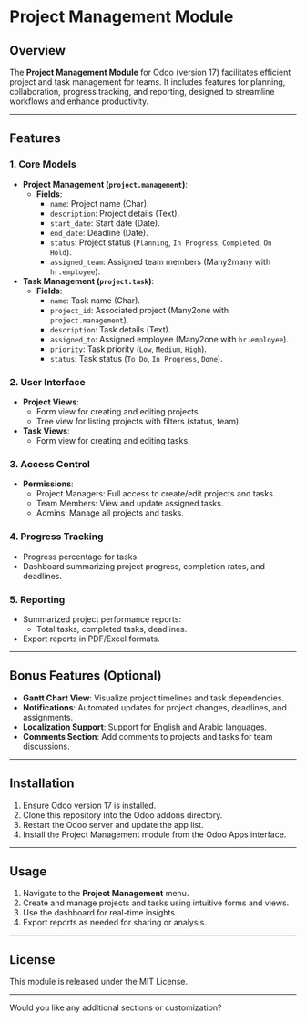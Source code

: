 
# Project Management Module

## Overview
The **Project Management Module** for Odoo (version 17) facilitates efficient project and task management for teams. It includes features for planning, collaboration, progress tracking, and reporting, designed to streamline workflows and enhance productivity.

---

## Features
### 1. **Core Models**
- **Project Management (`project.management`)**:
  - **Fields**:
    - `name`: Project name (Char).
    - `description`: Project details (Text).
    - `start_date`: Start date (Date).
    - `end_date`: Deadline (Date).
    - `status`: Project status (`Planning`, `In Progress`, `Completed`, `On Hold`).
    - `assigned_team`: Assigned team members (Many2many with `hr.employee`).
- **Task Management (`project.task`)**:
  - **Fields**:
    - `name`: Task name (Char).
    - `project_id`: Associated project (Many2one with `project.management`).
    - `description`: Task details (Text).
    - `assigned_to`: Assigned employee (Many2one with `hr.employee`).
    - `priority`: Task priority (`Low`, `Medium`, `High`).
    - `status`: Task status (`To Do`, `In Progress`, `Done`).

### 2. **User Interface**
- **Project Views**:
  - Form view for creating and editing projects.
  - Tree view for listing projects with filters (status, team).
- **Task Views**:
  - Form view for creating and editing tasks.

### 3. **Access Control**
- **Permissions**:
  - Project Managers: Full access to create/edit projects and tasks.
  - Team Members: View and update assigned tasks.
  - Admins: Manage all projects and tasks.

### 4. **Progress Tracking**
- Progress percentage for tasks.
- Dashboard summarizing project progress, completion rates, and deadlines.

### 5. **Reporting**
- Summarized project performance reports:
  - Total tasks, completed tasks, deadlines.
- Export reports in PDF/Excel formats.

---

## Bonus Features (Optional)
- **Gantt Chart View**: Visualize project timelines and task dependencies.
- **Notifications**: Automated updates for project changes, deadlines, and assignments.
- **Localization Support**: Support for English and Arabic languages.
- **Comments Section**: Add comments to projects and tasks for team discussions.

---

## Installation
1. Ensure Odoo version 17 is installed.
2. Clone this repository into the Odoo addons directory.
3. Restart the Odoo server and update the app list.
4. Install the Project Management module from the Odoo Apps interface.

---

## Usage
1. Navigate to the **Project Management** menu.
2. Create and manage projects and tasks using intuitive forms and views.
3. Use the dashboard for real-time insights.
4. Export reports as needed for sharing or analysis.

---

## License
This module is released under the MIT License.

---

Would you like any additional sections or customization?

